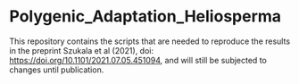 # Polygenic_Adaptation_Heliosperma
This repository contains the scripts that are needed to reproduce the results in the preprint Szukala et al (2021), doi: https://doi.org/10.1101/2021.07.05.451094, and will still be subjected to changes until publication.

